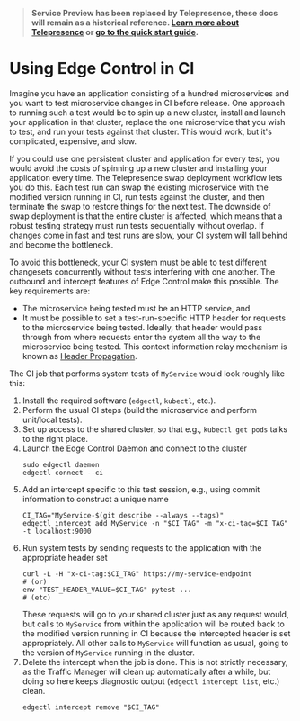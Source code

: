 > **Service Preview has been replaced by Telepresence, these docs will remain as a historical reference. [Learn more about Telepresence](../../../../telepresence/faqs) or [go to the quick start guide](../../../../telepresence/quick-start/).**

# Using Edge Control in CI

Imagine you have an application consisting of a hundred microservices and you want to test microservice changes in CI before release. One approach to running such a test would be to spin up a new cluster, install and launch your application in that cluster, replace the one microservice that you wish to test, and run your tests against that cluster. This would work, but it's complicated, expensive, and slow.

If you could use one persistent cluster and application for every test, you would avoid the costs of spinning up a new cluster and installing your application every time. The Telepresence swap deployment workflow lets you do this. Each test run can swap the existing microservice with the modified version running in CI, run tests against the cluster, and then terminate the swap to restore things for the next test. The downside of swap deployment is that the entire cluster is affected, which means that a robust testing strategy must run tests sequentially without overlap. If changes come in fast and test runs are slow, your CI system will fall behind and become the bottleneck.

To avoid this bottleneck, your CI system must be able to test different changesets concurrently without tests interfering with one another. The outbound and intercept features of Edge Control make this possible. The key requirements are:

- The microservice being tested must be an HTTP service, and
- It must be possible to set a test-run-specific HTTP header for requests to the microservice being tested. Ideally, that header would pass through from where requests enter the system all the way to the microservice being tested. This context information relay mechanism is known as [Header Propagation](/learn/kubernetes-glossary/header-propagation/).

The CI job that performs system tests of `MyService` would look roughly like this:

1. Install the required software (`edgectl`, `kubectl`, etc.).
2. Perform the usual CI steps (build the microservice and perform unit/local tests).
3. Set up access to the shared cluster, so that e.g., `kubectl get pods` talks to the right place.
4. Launch the Edge Control Daemon and connect to the cluster
   ``` script
   sudo edgectl daemon
   edgectl connect --ci
   ```
5. Add an intercept specific to this test session, e.g., using commit information to construct a unique name
   ``` script
   CI_TAG="MyService-$(git describe --always --tags)"
   edgectl intercept add MyService -n "$CI_TAG" -m "x-ci-tag=$CI_TAG" -t localhost:9000
   ```
6. Run system tests by sending requests to the application with the appropriate header set
   ``` script
   curl -L -H "x-ci-tag:$CI_TAG" https://my-service-endpoint
   # (or)
   env "TEST_HEADER_VALUE=$CI_TAG" pytest ...
   # (etc)
   ```
   These requests will go to your shared cluster just as any request would, but calls to `MyService` from within the application will be routed back to the modified version running in CI because the intercepted header is set appropriately. All other calls to `MyService` will function as usual, going to the version of `MyService` running in the cluster.
7. Delete the intercept when the job is done.
   This is not strictly necessary, as the Traffic Manager will clean up automatically after a while, but doing so here keeps diagnostic output (`edgectl intercept list`, etc.) clean.
   ``` script
   edgectl intercept remove "$CI_TAG"
   ```
